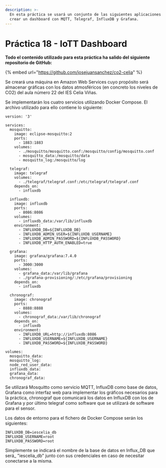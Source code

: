 ```yaml
---
description: >-
  En esta práctica se usará un conjunto de las siguientes aplicaciones para
  crear un dashboard con MQTT, Telegraf, InfluxDB y Grafana.
---
```


# Práctica 18 - IoTT Dashboard

**Todo el contenido utilizado para esta práctica ha salido del siguiente repositorio de GitHub:** 

{% embed url="https://github.com/josejuansanchez/co2-celia" %}

Se creará una máquina en Amazon Web Services cuyo propósito será almacenar gráficas con los datos atmosféricos \(en concreto los niveles de CO2\) del aula número 22 del IES Celia Viñas.

Se implementarán los cuatro servicios utilizando Docker Compose. El archivo utilizado para ello contiene lo siguiente:

```text
version: '3'

services: 
  mosquitto:
    image: eclipse-mosquitto:2
    ports:
      - 1883:1883
    volumes:
      - ./mosquitto/mosquitto.conf:/mosquitto/config/mosquitto.conf
      - mosquitto_data:/mosquitto/data
      - mosquitto_log:/mosquitto/log

  telegraf:
    image: telegraf
    volumes:
      - ./telegraf/telegraf.conf:/etc/telegraf/telegraf.conf
    depends_on: 
      - influxdb

  influxdb:
    image: influxdb
    ports:
      - 8086:8086
    volumes:
      - influxdb_data:/var/lib/influxdb
    environment:
      - INFLUXDB_DB=${INFLUXDB_DB}
      - INFLUXDB_ADMIN_USER=${INFLUXDB_USERNAME}
      - INFLUXDB_ADMIN_PASSWORD=${INFLUXDB_PASSWORD}
      - INFLUXDB_HTTP_AUTH_ENABLED=true

  grafana:
    image: grafana/grafana:7.4.0
    ports:
      - 3000:3000
    volumes:
      - grafana_data:/var/lib/grafana
      - ./grafana-provisioning/:/etc/grafana/provisioning
    depends_on:
      - influxdb

  chronograf:
    image: chronograf
    ports:
      - 8888:8888
    volumes:
      - chronograf_data:/var/lib/chronograf
    depends_on:
      - influxdb
    environment:
      - INFLUXDB_URL=http://influxdb:8086
      - INFLUXDB_USERNAME=${INFLUXDB_USERNAME}
      - INFLUXDB_PASSWORD=${INFLUXDB_PASSWORD}

volumes:
  mosquitto_data:
  mosquitto_log:
  node_red_user_data:
  influxdb_data:
  grafana_data:
  chronograf_data:
```

Se utilizará Mosquitto como servicio MQTT, InfluxDB como base de datos, Grafana como interfaz web para implementar los gráficos necesarios para la práctica, chronograf que comunicará los datos en InfluxDB con los de Grafana y por último telegraf como software que se utilizará de software para el sensor.

Los datos de entorno para el fichero de Docker Compose serán los siguientes:

```text
INFLUXDB_DB=iescelia_db
INFLUXDB_USERNAME=root
INFLUXDB_PASSWORD=root
```

Simplemente se indicará el nombre de la base de datos en Influx_DB que será_ "iescelia\_db" junto con sus credenciales en caso de necesitar conectarse a la misma.



